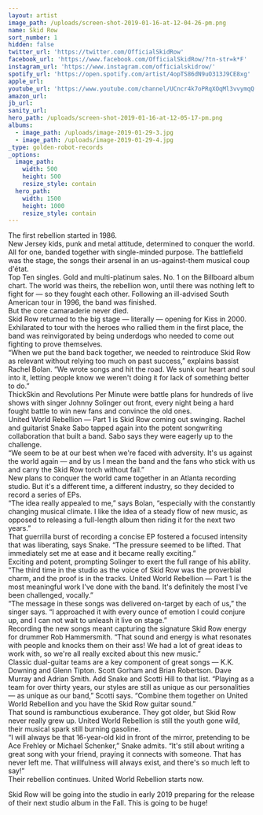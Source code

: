 ```yaml
---
layout: artist
image_path: /uploads/screen-shot-2019-01-16-at-12-04-26-pm.png
name: Skid Row
sort_number: 1
hidden: false
twitter_url: 'https://twitter.com/OfficialSkidRow'
facebook_url: 'https://www.facebook.com/OfficialSkidRow/?tn-str=k*F'
instagram_url: 'https://www.instagram.com/officialskidrow/'
spotify_url: 'https://open.spotify.com/artist/4opTS86dN9uO313J9CE8xg'
apple_url:
youtube_url: 'https://www.youtube.com/channel/UCncr4k7oPRqXOqMl3vvymqQ'
amazon_url:
jb_url:
sanity_url:
hero_path: /uploads/screen-shot-2019-01-16-at-12-05-17-pm.png
albums:
  - image_path: /uploads/image-2019-01-29-3.jpg
  - image_path: /uploads/image-2019-01-29-4.jpg
_type: golden-robot-records
_options:
  image_path:
    width: 500
    height: 500
    resize_style: contain
  hero_path:
    width: 1500
    height: 1000
    resize_style: contain
---
```


The first rebellion started in 1986.<br>New Jersey kids, punk and metal attitude, determined to conquer the world. All for one, banded together with single-minded purpose. The battlefield was the stage, the songs their arsenal in an us-against-them musical coup d'état.<br>Top Ten singles. Gold and multi-platinum sales. No. 1 on the Billboard album chart. The world was theirs, the rebellion won, until there was nothing left to fight for — so they fought each other. Following an ill-advised South American tour in 1996, the band was finished.<br>But the core camaraderie never died.<br>Skid Row returned to the big stage — literally — opening for Kiss in 2000. Exhilarated to tour with the heroes who rallied them in the first place, the band was reinvigorated by being underdogs who needed to come out fighting to prove themselves.<br>“When we put the band back together, we needed to reintroduce Skid Row as relevant without relying too much on past success,” explains bassist Rachel Bolan. “We wrote songs and hit the road. We sunk our heart and soul into it, letting people know we weren't doing it for lack of something better to do.”<br>ThickSkin and Revolutions Per Minute were battle plans for hundreds of live shows with singer Johnny Solinger out front, every night being a hard fought battle to win new fans and convince the old ones.<br>United World Rebellion — Part 1 is Skid Row coming out swinging. Rachel and guitarist Snake Sabo tapped again into the potent songwriting collaboration that built a band. Sabo says they were eagerly up to the challenge.<br>“We seem to be at our best when we're faced with adversity. It's us against the world again — and by us I mean the band and the fans who stick with us and carry the Skid Row torch without fail.”<br>New plans to conquer the world came together in an Atlanta recording studio. But it's a different time, a different industry, so they decided to record a series of EPs.<br>“The idea really appealed to me,” says Bolan, “especially with the constantly changing musical climate. I like the idea of a steady flow of new music, as opposed to releasing a full-length album then riding it for the next two years.”<br>That guerrilla burst of recording a concise EP fostered a focused intensity that was liberating, says Snake. “The pressure seemed to be lifted. That immediately set me at ease and it became really exciting.”<br>Exciting and potent, prompting Solinger to exert the full range of his ability. “The third time in the studio as the voice of Skid Row was the proverbial charm, and the proof is in the tracks. United World Rebellion — Part 1 is the most meaningful work I've done with the band. It's definitely the most I've been challenged, vocally.”<br>“The message in these songs was delivered on-target by each of us,” the singer says. “I approached it with every ounce of emotion I could conjure up, and I can not wait to unleash it live on stage.”<br>Recording the new songs meant capturing the signature Skid Row energy for drummer Rob Hammersmith. “That sound and energy is what resonates with people and knocks them on their ass! We had a lot of great ideas to work with, so we're all really excited about this new music.”<br>Classic dual-guitar teams are a key component of great songs — K.K. Downing and Glenn Tipton. Scott Gorham and Brian Robertson. Dave Murray and Adrian Smith. Add Snake and Scotti Hill to that list. “Playing as a team for over thirty years, our styles are still as unique as our personalities — as unique as our band,” Scotti says. “Combine them together on United World Rebellion and you have the Skid Row guitar sound.”<br>That sound is rambunctious exuberance. They got older, but Skid Row never really grew up. United World Rebellion is still the youth gone wild, their musical spark still burning gasoline.<br>“I will always be that 16-year-old kid in front of the mirror, pretending to be Ace Frehley or Michael Schenker,” Snake admits. “It's still about writing a great song with your friend, praying it connects with someone. That has never left me. That willfulness will always exist, and there's so much left to say!”<br>Their rebellion continues. United World Rebellion starts now.

Skid Row will be going into the studio in early 2019 preparing for the release of their next studio album in the Fall. This is going to be huge!